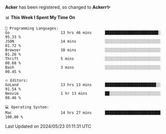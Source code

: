 **Acker** has been registered, so changed to **Ackerr✨**

<!--START_SECTION:waka-->
📊 **This Week I Spent My Time On** 

```text
💬 Programming Languages: 
Go                       13 hrs 46 mins      ████████████████████████░   95.33 % 
JSON                     14 mins             ░░░░░░░░░░░░░░░░░░░░░░░░░   01.72 % 
Browser                  10 mins             ░░░░░░░░░░░░░░░░░░░░░░░░░   01.26 % 
Thrift                   5 mins              ░░░░░░░░░░░░░░░░░░░░░░░░░   00.68 % 
Bash                     3 mins              ░░░░░░░░░░░░░░░░░░░░░░░░░   00.45 % 

🔥 Editors: 
GoLand                   13 hrs 13 mins      ███████████████████████░░   91.54 % 
Neovim                   1 hr 13 mins        ██░░░░░░░░░░░░░░░░░░░░░░░   08.46 % 

💻 Operating System: 
Mac                      14 hrs 27 mins      █████████████████████████   100.00 % 
```


 Last Updated on 2024/05/23 01:11:31 UTC
<!--END_SECTION:waka-->
